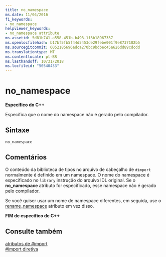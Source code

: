 ```yaml
---
title: no_namespace
ms.date: 11/04/2016
f1_keywords:
- no_namespace
helpviewer_keywords:
- no_namespace attribute
ms.assetid: 5d81b741-a558-451b-b493-1f3b18967337
ms.openlocfilehash: b17bf5fb5f44d5453de29febe001f9e8737102b5
ms.sourcegitcommit: 6052185696adca270bc9bdbec45a626dd89cdcdd
ms.translationtype: MT
ms.contentlocale: pt-BR
ms.lasthandoff: 10/31/2018
ms.locfileid: "50540433"
---
```

# <a name="nonamespace"></a>no_namespace
**Específico do C++**

Especifica que o nome do namespace não é gerado pelo compilador.

## <a name="syntax"></a>Sintaxe

```
no_namespace
```

## <a name="remarks"></a>Comentários

O conteúdo da biblioteca de tipos no arquivo de cabeçalho de `#import` normalmente é definido em um namespace. O nome do namespace é especificado no `library` instrução do arquivo IDL original. Se o **no_namespace** atributo for especificado, esse namespace não é gerado pelo compilador.

Se você quiser usar um nome de namespace diferentes, em seguida, use o [rename_namespace](../preprocessor/rename-namespace.md) atributo em vez disso.

**FIM de específico de C++**

## <a name="see-also"></a>Consulte também

[atributos de #import](../preprocessor/hash-import-attributes-cpp.md)<br/>
[#import diretiva](../preprocessor/hash-import-directive-cpp.md)